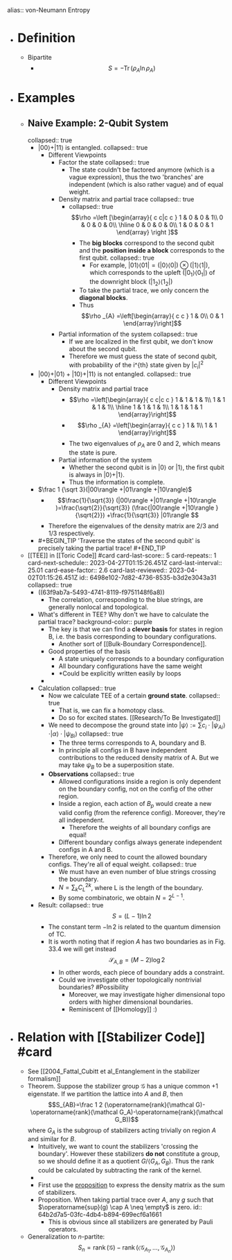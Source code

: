 alias:: von-Neumann Entropy

- # Definition
	- Bipartite
		- $$S=-\operatorname{Tr}(\rho_A \ln \rho_A) $$
- # Examples
	- ## Naive Example: 2-Qubit System
	  collapsed:: true
		- $|00\rangle +|11\rangle$ is entangled.
		  collapsed:: true
			- Different Viewpoints
				- Factor the state
				  collapsed:: true
					- The state couldn't be factored anymore (which is a vague expression), thus the two 'branches' are independent (which is also rather vague) and of equal weight.
				- Density matrix and partial trace
				  collapsed:: true
					- collapsed:: true
					  $$\rho =\left [\begin{array}{ c c|c c }
					  1 & 0 & 0 & 1\\
					  0 & 0 & 0 & 0\\
					  \hline
					  0 & 0 & 0 & 0\\
					  1 & 0 & 0 & 1
					  \end{array} \right ]$$
						- The **big blocks** correspond to the second qubit and the **position inside a block** corresponds to the first qubit.
						  collapsed:: true
							- For example, $|01\rangle \langle 01|=( |0\rangle \langle 0|) \otimes ( |1\rangle \langle 1|)$, 
							  which corresponds to the upleft ($|0_{1} \rangle \langle 0_{1} |$) of the downright block ($|1_{2} \rangle \langle 1_{2} |$)
						- To take the partial trace, we only concern the **diagonal blocks**.
						- Thus 
						  $$\rho _{A} =\left[\begin{array}{ c c }
						  1 & 0\\
						  0 & 1
						  \end{array}\right]$$
				- Partial information of the system
				  collapsed:: true
					- If we are localized in the first qubit, we don't know about the second qubit.
					- Therefore we must guess the state of second qubit, with probability of the i^{th} state given by $|c_i|^2$
		- $|00\rangle +|01\rangle +|10\rangle +|11\rangle$ is not entangled.
		  collapsed:: true
			- Different Viewpoints
				- Density matrix and partial trace
					- $$\rho =\left[\begin{array}{ c c|c c }
					  1 & 1 & 1 & 1\\
					  1 & 1 & 1 & 1\\
					  \hline
					  1 & 1 & 1 & 1\\
					  1 & 1 & 1 & 1
					  \end{array}\right]$$
					- $$\rho _{A} =\left[\begin{array}{ c c }
					  1 & 1\\
					  1 & 1
					  \end{array}\right]$$
					- The two eigenvalues of $\rho_A$ are 0 and 2, which means the state is pure.
				- Partial information of the system
					- Whether the second qubit is in $|0\rangle$ or $|1\rangle$, the first qubit is always in $|0\rangle+|1\rangle$.
					- Thus the information is complete.
		- $\frac 1 {\sqrt 3}(|00\rangle +|01\rangle +|10\rangle)$
			- $$\frac{1}{\sqrt{3}} (|00\rangle +|01\rangle +|10\rangle )=\frac{\sqrt{2}}{\sqrt{3}} (\frac{|00\rangle +|10\rangle }{\sqrt{2}}) +\frac{1}{\sqrt{3}} |01\rangle $$
			- Therefore the eigenvalues of the density matrix are $2/3$ and $1/3$ respectively.
		- #+BEGIN_TIP
		  'Traverse the states of the second qubit' is precisely taking the partial trace!
		  #+END_TIP
	- [[TEE]] in [[Toric Code]] #card
	  card-last-score:: 5
	  card-repeats:: 1
	  card-next-schedule:: 2023-04-27T01:15:26.451Z
	  card-last-interval:: 25.01
	  card-ease-factor:: 2.6
	  card-last-reviewed:: 2023-04-02T01:15:26.451Z
	  id:: 6498e102-7d82-4736-8535-b3d2e3043a31
	  collapsed:: true
		- ((63f9ab7a-5493-4741-8119-f9751148f6a8))
			- The correlation, corresponding to the blue strings, are generally nonlocal and topological.
		- What's different in TEE? Why don't we have to calculate the partial trace?
		  background-color:: purple
			- The key is that we can find a **clever basis** for states in region B, 
			  i.e. the basis corresponding to boundary configurations.
				- Another sort of [[Bulk-Boundary Correspondence]].
			- Good properties of the basis
				- A state uniquely corresponds to a boundary configuration
				- All boundary configurations have the same weight
				- *Could be explicitly written easily by loops
			-
		- Calculation
		  collapsed:: true
			- Now we calculate TEE of a certain **ground state**.
			  collapsed:: true
				- That is, we can fix a homotopy class.
				- Do so for excited states. [[Research/To Be Investigated]]
			- We need to decompose the ground state into $|\psi\rangle:=\sum c_i \cdot\left|\psi_{A i}\right\rangle \cdot|\alpha\rangle \cdot\left|\psi_{B i}\right\rangle$
			  collapsed:: true
				- The three terms corresponds to A, boundary and B.
				- In principle all configs in B have independent contributions to the reduced density matrix of A. But we may take $\psi_B$ to be a superposition state.
			- **Observations**
			  collapsed:: true
				- Allowed configurations inside a region is only dependent on the boundary config, not on the config of the other region.
				- Inside a region, each action of $B_p$ would create a new valid config (from the reference config). Moreover, they're all independent.
					- Therefore the weights of all boundary configs are equal!
				- Different boundary configs always generate independent configs in A and B.
			- Therefore, we only need to count the allowed boundary configs. They're all of equal weight.
			  collapsed:: true
				- We must have an even number of blue strings crossing the boundary.
				- $N=\sum_{k}C_{L}^{2k}$, where L is the length of the boundary.
				- By some combinatoric, we obtain $N=2^{L-1}$.
		- Result:
		  collapsed:: true
		  $$S=(L-1)\ln 2$$
			- The constant term $-\ln2$ is related to the quantum dimension of TC.
			- It is worth noting that if region $A$ has two boundaries as in Fig. $33.4$ we will get instead
			  $$
			  \mathcal{S}_{A, B}=(M-2) \log 2
			  $$
				- In other words, each piece of boundary adds a constraint.
				- Could we investigate other topologically nontrivial boundaries? #Possibility
					- Moreover, we may investigate higher dimensional topo orders with higher dimensional boundaries.
					- Reminiscent of [[Homology]] :)
- # Relation with [[Stabilizer Code]] #card
	- See [[2004_Fattal_Cubitt et al_Entanglement in the stabilizer formalism]]
	- Theorem. Suppose the stabilizer group $\mathcal G$ has a unique common +1 eigenstate. If we partition the lattice into $A$ and $B$, then 
	  $$S_{AB}=\frac 1 2 (\operatorname{rank}(\mathcal G)-\operatorname{rank}(\mathcal G_A)-\operatorname{rank}(\mathcal  G_B))$$
	  where $G_A$ is the subgroup of stabilizers acting trivially on region $A$ and similar for $B$.
		- Intuitively, we want to count the stabilizers 'crossing the boundary'.
		  However these stabilizers **do not** constitute a group, so we should define it as a quotient $G/\langle G_A,G_B \rangle$.
		  Thus the rank could be calculated by subtracting the rank of the kernel.
		-
		- First use the [proposition](((64b2d7a5-5f96-414a-8dd5-5649cdf05cd9))) to express the density matrix as the sum of stabilizers.
		- Proposition. When taking partial trace over $A$, any $g$ such that $\operatorname{sup}(g) \cap A \neq \empty$ is zero.
		  id:: 64b2d7a5-03fc-4db4-b894-699ecf6a1661
			- This is obvious since all stabilizers are generated by Pauli operators.
	- Generalization to $n$-partite:
	  $$S_n=\operatorname{rank}(\mathcal G)-\operatorname{rank}(\langle \mathcal G_{A_1}, ..., \mathcal G_{A_n} \rangle)$$
